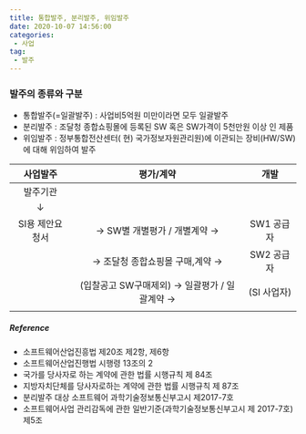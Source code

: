 ```yaml
---
title: 통합발주, 분리발주, 위임발주
date: 2020-10-07 14:56:00
categories:
 - 사업
tag:
 - 발주
---
```


### 발주의 종류와 구분

- 통합발주(=일괄발주) :  사업비5억원 미만이라면 모두 일괄발주
- 분리발주 :  조달청 종합쇼핑몰에 등록된 SW 혹은 SW가격이 5천만원 이상 인 제품
- 위임발주 : 정부통합전산센터( 현) 국가정보자원관리원)에 이관되는 장비(HW/SW)에 대해 위임하여 발주

<!-- more -->

|    사업발주     |                   평가/계약                   |    개발     |
| :-------------: | :-------------------------------------------: | :---------: |
|    발주기관     |                                               |             |
|        ↓        |                                               |             |
| SI용 제안요청서 |         → SW별 개별평가 / 개별계약 →          | SW1 공급자  |
|                 |        → 조달청 종합쇼핑몰 구매,계약 →        | SW2 공급자  |
|                 | (입찰공고 SW구매제외) → 일괄평가 / 일괄계약 → | (SI 사업자) |
|                 |                                               |             |



##### Reference

- 소프트웨어산업진흥법 제20조 제2항, 제6항
- 소프트웨어산업진행법 시행령 13조의 2
- 국가를 당사자로 하는 계약에 관한 법률 시행규칙 제 84조
- 지방자치단체를 당사자로하는 계약에 관한 법률 시행규칙 제 87조
- 분리발주 대상 소프트웨어 과학기술정보통신부고시 제2017-7호
- 소프트웨어사업 관리감독에 관한 일반기준(과학기술정보통신부고시 제 2017-7호)제5조